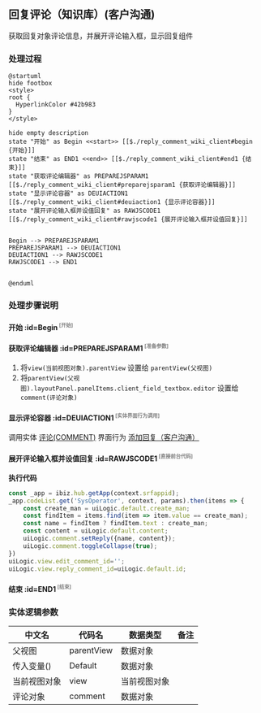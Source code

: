 ## 回复评论（知识库）(客户沟通) <!-- {docsify-ignore-all} -->

   获取回复对象评论信息，并展开评论输入框，显示回复组件

### 处理过程

```plantuml
@startuml
hide footbox
<style>
root {
  HyperlinkColor #42b983
}
</style>

hide empty description
state "开始" as Begin <<start>> [[$./reply_comment_wiki_client#begin {开始}]]
state "结束" as END1 <<end>> [[$./reply_comment_wiki_client#end1 {结束}]]
state "获取评论编辑器" as PREPAREJSPARAM1  [[$./reply_comment_wiki_client#preparejsparam1 {获取评论编辑器}]]
state "显示评论容器" as DEUIACTION1  [[$./reply_comment_wiki_client#deuiaction1 {显示评论容器}]]
state "展开评论输入框并设值回复" as RAWJSCODE1  [[$./reply_comment_wiki_client#rawjscode1 {展开评论输入框并设值回复}]]


Begin --> PREPAREJSPARAM1
PREPAREJSPARAM1 --> DEUIACTION1
DEUIACTION1 --> RAWJSCODE1
RAWJSCODE1 --> END1


@enduml
```


### 处理步骤说明

#### 开始 :id=Begin<sup class="footnote-symbol"> <font color=gray size=1>[开始]</font></sup>




#### 获取评论编辑器 :id=PREPAREJSPARAM1<sup class="footnote-symbol"> <font color=gray size=1>[准备参数]</font></sup>



1. 将`view(当前视图对象).parentView` 设置给  `parentView(父视图)`
2. 将`parentView(父视图).layoutPanel.panelItems.client_field_textbox.editor` 设置给  `comment(评论对象)`

#### 显示评论容器 :id=DEUIACTION1<sup class="footnote-symbol"> <font color=gray size=1>[实体界面行为调用]</font></sup>



调用实体 [评论(COMMENT)](module/Base/comment.md) 界面行为 [添加回复（客户沟通）](module/Base/comment#界面行为) 

#### 展开评论输入框并设值回复 :id=RAWJSCODE1<sup class="footnote-symbol"> <font color=gray size=1>[直接前台代码]</font></sup>



<p class="panel-title"><b>执行代码</b></p>

```javascript
const _app = ibiz.hub.getApp(context.srfappid);
_app.codeList.get('SysOperator', context, params).then(items => {
	const create_man = uiLogic.default.create_man;
	const findItem = items.find(item => item.value == create_man);
	const name = findItem ? findItem.text : create_man;
	const content = uiLogic.default.content;
	uiLogic.comment.setReply({name, content});
	uiLogic.comment.toggleCollapse(true);
})
uiLogic.view.edit_comment_id='';
uiLogic.view.reply_comment_id=uiLogic.default.id;
```

#### 结束 :id=END1<sup class="footnote-symbol"> <font color=gray size=1>[结束]</font></sup>






### 实体逻辑参数

|    中文名   |    代码名    |  数据类型      |备注 |
| --------| --------| --------  | --------   |
|父视图|parentView|数据对象||
|传入变量(<i class="fa fa-check"/></i>)|Default|数据对象||
|当前视图对象|view|当前视图对象||
|评论对象|comment|数据对象||
